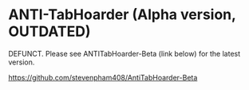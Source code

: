 # ANTI-TabHoarder (Alpha version, OUTDATED)
DEFUNCT. Please see ANTITabHoarder-Beta (link below) for the latest version.

https://github.com/stevenpham408/AntiTabHoarder-Beta

